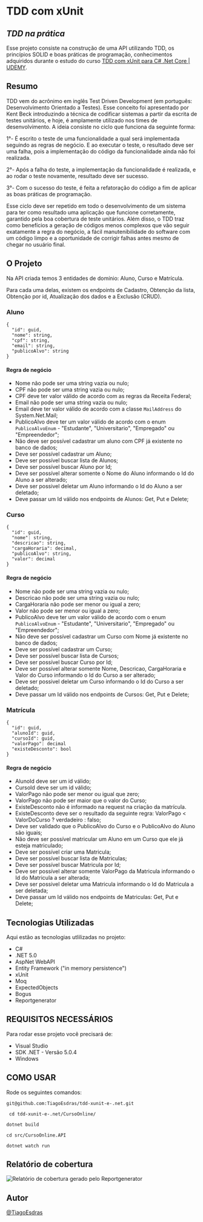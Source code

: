 # TDD com xUnit
## _TDD na prática_

Esse projeto consiste na construção de uma API utilizando TDD, os princípios SOLID e boas práticas de programação, conhecimentos adquiridos durante o estudo do curso [TDD com xUnit para C# .Net Core | UDEMY](https://www.udemy.com/course/automatizando-testes-para-sua-aplicacao).

## Resumo

TDD vem do acrônimo em inglês Test Driven Development (em português: Desenvolvimento Orientado a Testes). Esse conceito foi apresentado por Kent Beck introduzindo a técnica de codificar sistemas a partir da escrita de testes unitários, e hoje, é amplamente utilizado nos times de desenvolvimento. 
A ideia consiste no ciclo que funciona da seguinte forma:

1°- É escrito o teste de uma funcionalidade a qual será implementada seguindo as regras de negócio. E ao executar o teste, o resultado deve ser uma falha, pois a implementação do código da funcionalidade ainda não foi realizada.

2°- Após a falha do teste, a implementação da funcionalidade é realizada, e ao rodar o teste novamente, resultado deve ser sucesso.

3°- Com o sucesso do teste, é feita a refatoração do código a fim de aplicar as boas práticas de programação.

Esse ciclo deve ser repetido em todo o desenvolvimento de um sistema para ter como resultado uma aplicação que funcione corretamente, garantido pela boa cobertura de teste unitários. Além disso, o TDD traz como benefícios a geração de códigos menos complexos que vão seguir exatamente a regra do negócio,  a fácil manutenibilidade do software com um código limpo e a oportunidade de corrigir falhas antes mesmo de chegar no usuário final.

## O Projeto

Na API criada temos 3 entidades de domínio: Aluno, Curso e Matrícula.

Para cada uma delas, existem os endpoints de Cadastro, Obtenção da lista, Obtenção por id, Atualização dos dados e a Exclusão (CRUD).

### Aluno

```
{
  "id": guid,
  "nome": string,
  "cpf": string,
  "email": string,
  "publicoAlvo": string
}
```

#### Regra de negócio

* Nome não pode ser uma string vazia ou nulo;
* CPF não pode ser uma string vazia ou nulo;
* CPF deve ter valor válido de acordo com as regras da Receita Federal;
* Email não pode ser uma string vazia ou nulo;
* Email deve ter valor válido de acordo com a classe `MailAddress` do System.Net.Mail;
* PublicoAlvo deve ter um valor válido de acordo com o enum `PublicoAlvoEnum` - "Estudante", "Universitario", "Empregado" ou "Empreendedor";
* Não deve ser possível cadastrar um aluno com CPF já existente no banco de dados;
* Deve ser possível cadastrar um Aluno;
* Deve ser possível buscar lista de Alunos;
* Deve ser possível buscar Aluno por Id;
* Deve ser possível alterar somente o Nome do Aluno informando o Id do Aluno a ser alterado;
* Deve ser possivel deletar um Aluno informando o Id do Aluno a ser deletado;
* Deve passar um Id válido nos endpoints de Alunos: Get, Put e Delete;

### Curso

```
{
  "id": guid,
  "nome": string,
  "descricao": string,
  "cargaHoraria": decimal,
  "publicoAlvo": string,
  "valor": decimal
}
```

#### Regra de negócio

* Nome não pode ser uma string vazia ou nulo;
* Descricao não pode ser uma string vazia ou nulo;
* CargaHoraria não pode ser menor ou igual a zero;
* Valor não pode ser menor ou igual a zero;
* PublicoAlvo deve ter um valor válido de acordo com o enum `PublicoAlvoEnum` - "Estudante", "Universitario", "Empregado" ou "Empreendedor";
* Não deve ser possível cadastrar um Curso com Nome já existente no banco de dados;
* Deve ser possível cadastrar um Curso;
* Deve ser possível buscar lista de Cursos;
* Deve ser possível buscar Curso por Id;
* Deve ser possível alterar somente Nome, Descricao, CargaHoraria e Valor do Curso informando o Id do Curso a ser alterado;
* Deve ser possivel deletar um Curso informando o Id do Curso a ser deletado;
* Deve passar um Id válido nos endpoints de Cursos: Get, Put e Delete;

### Matrícula

```
{
  "id": guid,
  "alunoId": guid,
  "cursoId": guid,
  "valorPago": decimal
  "existeDesconto": bool
}
```

#### Regra de negócio

* AlunoId deve ser um id válido;
* CursoId deve ser um id válido;
* ValorPago não pode ser menor ou igual que zero;
* ValorPago não pode ser maior que o valor do Curso;
* ExisteDesconto não é informado na request na criação da matrícula.
* ExisteDesconto deve ser o resultado da seguinte regra: ValorPago < ValorDoCurso ? verdadeiro : falso;
* Deve ser validado que o PublicoAlvo do Curso e o PublicoAlvo do Aluno são iguais;
* Não deve ser possível matricular um Aluno em um Curso que ele já esteja matriculado;
* Deve ser possível criar uma Matricula;
* Deve ser possível buscar lista de Matriculas;
* Deve ser possível buscar Matricula por Id;
* Deve ser possível alterar somente ValorPago da Matricula informando o Id do Matricula a ser alterada;
* Deve ser possivel deletar uma Matricula informando o Id do Matricula a ser deletada;
* Deve passar um Id válido nos endpoints de Matriculas: Get, Put e Delete;

## Tecnologias Utilizadas

Aqui estão as tecnologias utlilizadas no projeto:

* C#
* .NET 5.0
* AspNet WebAPI
* Entity Framework ("in memory persistence")
* xUnit
* Moq
* ExpectedObjects
* Bogus
* Reportgenerator

## REQUISITOS NECESSÁRIOS

Para rodar esse projeto você precisará de:

* Visual Studio 
* SDK .NET - Versão 5.0.4
* Windows 

## COMO USAR
Rode os seguintes comandos:

 ```
 git@github.com:TiagoEsdras/tdd-xunit-e-.net.git
```
```
 cd tdd-xunit-e-.net/CursoOnline/
```
 ```
 dotnet build
```
```
cd src/CursoOnline.API
```
```
dotnet watch run
```

## Relatório de cobertura
![Relatório de cobertura gerado pelo Reportgenerator](https://i.ibb.co/R6gy7CX/cobertura-final.jpg)

## Autor
 
[@TiagoEsdras](https://github.com/TiagoEsdras)
 
